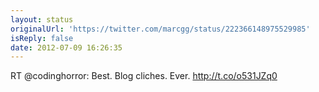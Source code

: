 ```yaml
---
layout: status
originalUrl: 'https://twitter.com/marcgg/status/222366148975529985'
isReply: false
date: 2012-07-09 16:26:35
---
```


RT @codinghorror: Best. Blog cliches. Ever. http://t.co/o531JZq0
